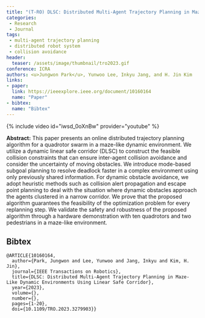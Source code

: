 ```yaml
---
title: "(T-RO) DLSC: Distributed Multi-Agent Trajectory Planning in Maze-like Dynamic Environments using Linear Safe Corridor "
categories:
 - Research
 - Journal
tags:
 - multi-agent trajectory planning
 - distributed robot system
 - collision avoidance
header:
  teaser: /assets/image/thumbnail/tro2023.gif
conference: ICRA
authors: <u>Jungwon Park</u>, Yunwoo Lee, Inkyu Jang, and H. Jin Kim
links:
- paper:
  link: https://ieeexplore.ieee.org/document/10160164
  name: "Paper"
- bibtex:
  name: "Bibtex"
---
```

{% include video id="iwsd_0oXnBw" provider="youtube" %}

**Abstract:** This paper presents an online distributed trajectory planning algorithm for a quadrotor swarm in a maze-like dynamic environment. We utilize a dynamic linear safe corridor (DLSC) to construct the feasible collision constraints that can ensure inter-agent collision avoidance and consider the uncertainty of moving obstacles. We introduce mode-based subgoal planning to resolve deadlock faster in a complex environment using only previously shared information. For dynamic obstacle avoidance, we adopt heuristic methods such as collision alert propagation and escape point planning to deal with the situation where dynamic obstacles approach the agents clustered in a narrow corridor. We prove that the proposed algorithm guarantees the feasibility of the optimization problem for every replanning step. We validate the safety and robustness of the proposed algorithm through a hardware demonstration with ten quadrotors and two pedestrians in a maze-like environment.

## Bibtex <a id="bibtex"></a>
```
@ARTICLE{10160164,
  author={Park, Jungwon and Lee, Yunwoo and Jang, Inkyu and Kim, H. Jin},
  journal={IEEE Transactions on Robotics}, 
  title={DLSC: Distributed Multi-Agent Trajectory Planning in Maze-Like Dynamic Environments Using Linear Safe Corridor}, 
  year={2023},
  volume={},
  number={},
  pages={1-20},
  doi={10.1109/TRO.2023.3279903}}
```



